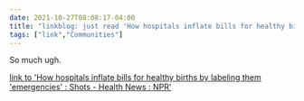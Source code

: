 ```yaml
---
date: 2021-10-27T08:08:17-04:00
title: "linkblog: just read 'How hospitals inflate bills for healthy births by labeling them 'emergencies' : Shots - Health News : NPR'"
tags: ["link","Communities"]
---
```

So much ugh.
 
[link to 'How hospitals inflate bills for healthy births by labeling them 'emergencies' : Shots - Health News : NPR'](https://www.npr.org/sections/health-shots/2021/10/27/1049138668/childbirth-how-hospitals-inflate-bills)
